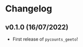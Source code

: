 # Changelog

<!--next-version-placeholder-->

## v0.1.0 (16/07/2022)

- First release of `pycounts_geeto`!